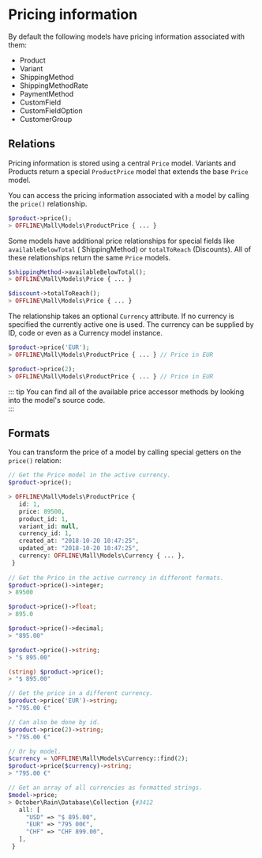 # Pricing information



By default the following models have pricing information associated with them:

* Product
* Variant
* ShippingMethod
* ShippingMethodRate
* PaymentMethod
* CustomField
* CustomFieldOption
* CustomerGroup


## Relations

Pricing information is stored using a central `Price` model.
Variants and Products return a special `ProductPrice` model that
extends the base `Price` model.

You can access the pricing information associated with a model by calling the `price()` relationship.

```php
$product->price();
> OFFLINE\Mall\Models\ProductPrice { ... }
```

Some models have additional price relationships for special fields like `availableBelowTotal` ( 
ShippingMethod) or `totalToReach` (Discounts). All of these relationships return the same `Price` models.
 
```php
$shippingMethod->availableBelowTotal();
> OFFLINE\Mall\Models\Price { ... }

$discount->totalToReach();
> OFFLINE\Mall\Models\Price { ... }
```

The relationship takes an optional `Currency` attribute. If no currency is specified the currently active one is used.
The currency can be supplied by ID, code or even as a Currency model instance. 

```php
$product->price('EUR');
> OFFLINE\Mall\Models\ProductPrice { ... } // Price in EUR

$product->price(2);
> OFFLINE\Mall\Models\ProductPrice { ... } // Price in EUR
```


::: tip
You can find all of the available price accessor methods by looking into the model's source code.  
:::

## Formats

You can transform the price of a model by calling special getters on the `price()` relation:

```php
// Get the Price model in the active currency.
$product->price();

> OFFLINE\Mall\Models\ProductPrice {
   id: 1,
   price: 89500,
   product_id: 1,
   variant_id: null,
   currency_id: 1,
   created_at: "2018-10-20 10:47:25",
   updated_at: "2018-10-20 10:47:25",
   currency: OFFLINE\Mall\Models\Currency { ... },
 }
 
// Get the Price in the active currency in different formats.
$product->price()->integer;
> 89500

$product->price()->float;
> 895.0

$product->price()->decimal;
> "895.00"

$product->price()->string;
> "$ 895.00"

(string) $product->price();
> "$ 895.00"

// Get the price in a different currency.
$product->price('EUR')->string;
> "795.00 €"

// Can also be done by id.
$product->price(2)->string;
> "795.00 €"

// Or by model.
$currency = \OFFLINE\Mall\Models\Currency::find(2);
$product->price($currency)->string;
> "795.00 €"

// Get an array of all currencies as formatted strings.
$model->price;
> October\Rain\Database\Collection {#3412
   all: [
     "USD" => "$ 895.00",
     "EUR" => "795 00€",
     "CHF" => "CHF 899.00",
   ],
 }
```